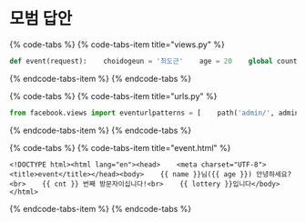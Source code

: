 # 모범 답안

{% code-tabs %}
{% code-tabs-item title="views.py" %}
```python
def event(request):    choidogeun = '최도근'    age = 20    global count # 바깥영역의 변수를 사용할 때 global    count = count + 1 # 접속할 때마다 방문자 1 증가    if age > 19: # age가 19 보다 크면?        status = '성인'    else: # 성인이 아닌 경우        status = '청소년'    if count is 7:        lottery = '당첨!'    else:        lottery = '꽝...'    return render(request, 'event.html', { 'name': choidogeun, 'cnt': count, 'age': status, 'lottery': lottery })
```
{% endcode-tabs-item %}
{% endcode-tabs %}

{% code-tabs %}
{% code-tabs-item title="urls.py" %}
```python
from facebook.views import eventurlpatterns = [    path('admin/', admin.site.urls),    path('play/', play),    path('play2/', play2),    path('dogeunchoi/profile/', my_profile),    path('event/', event),]
```
{% endcode-tabs-item %}
{% endcode-tabs %}

{% code-tabs %}
{% code-tabs-item title="event.html" %}
```markup
<!DOCTYPE html><html lang="en"><head>    <meta charset="UTF-8">    <title>event</title></head><body>    {{ name }}님({{ age }}) 안녕하세요? <br>    {{ cnt }} 번째 방문자이십니다!<br>    {{ lottery }}입니다</body></html>
```
{% endcode-tabs-item %}
{% endcode-tabs %}

